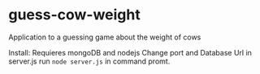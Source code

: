 # guess-cow-weight
Application to a guessing game about the weight of cows

Install:
Requieres mongoDB and nodejs
Change port and Database Url in server.js
run ```node server.js``` in command promt.
